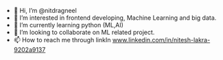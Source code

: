 - 👋 Hi, I’m @nitdragneel
- 👀 I’m interested in frontend developing, Machine Learning and big data.
- 🌱 I’m currently learning python (ML,AI)
- 💞️ I’m looking to collaborate on ML related project.
- 📫 How to reach me through linkIn www.linkedin.com/in/nitesh-lakra-9202a9137

<!---
nitdragneel/nitdragneel is a ✨ special ✨ repository because its `README.md` (this file) appears on your GitHub profile.
You can click the Preview link to take a look at your changes.
--->
